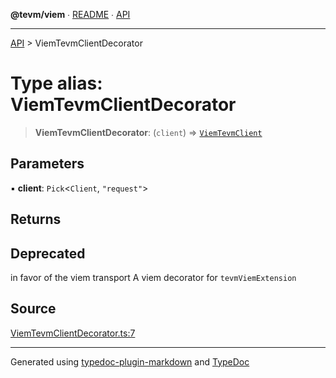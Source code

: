 **@tevm/viem** ∙ [README](../README.md) ∙ [API](../API.md)

***

[API](../API.md) > ViemTevmClientDecorator

# Type alias: ViemTevmClientDecorator

> **ViemTevmClientDecorator**: (`client`) => [`ViemTevmClient`](ViemTevmClient.md)

## Parameters

▪ **client**: `Pick`\<`Client`, `"request"`\>

## Returns

## Deprecated

in favor of the viem transport
A viem decorator for `tevmViemExtension`

## Source

[ViemTevmClientDecorator.ts:7](https://github.com/evmts/tevm-monorepo/blob/main/extensions/viem/src/ViemTevmClientDecorator.ts#L7)

***
Generated using [typedoc-plugin-markdown](https://www.npmjs.com/package/typedoc-plugin-markdown) and [TypeDoc](https://typedoc.org/)
